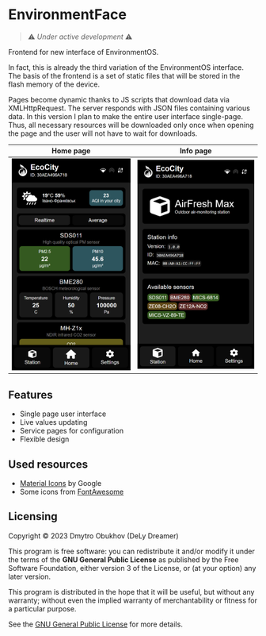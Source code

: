 # EnvironmentFace
> ⚠ *Under active development* ⚠

Frontend for new interface of EnvironmentOS. 

In fact, this is already the third variation of the EnvironmentOS interface. The basis of the frontend is a set of static files that will be stored in the flash memory of the device. 

Pages become dynamic thanks to JS scripts that download data via XMLHttpRequest. The server responds with JSON files containing various data. In this version I plan to make the entire user interface single-page. Thus, all necessary resources will be downloaded only once when opening the page and the user will not have to wait for downloads.

| Home page | Info page |
|:---------:|:---------:|
| ![](screenshot_1.png) | ![](screenshot_2.png) |

## Features 
* Single page user interface
* Live values updating
* Service pages for configuration 
* Flexible design

## Used resources 
* [Material Icons](https://fonts.google.com/icons) by Google
* Some icons from [FontAwesome](https://fontawesome.com/)

## Licensing 

Copyright © 2023 Dmytro Obukhov (DeLy Dreamer)
 
This program is free software: you can redistribute it and/or modify it under the terms of the **GNU General Public License** as published by the Free Software Foundation, either version 3 of the License, or (at your option) any later version.

This program is distributed in the hope that it will be useful, but without any warranty; without even the implied warranty of merchantability or fitness for a particular purpose. 
 
See the [GNU General Public License](/LICENSE) for more details.